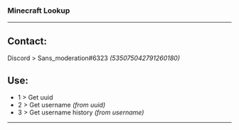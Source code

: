 ### Minecraft Lookup

-------------
  
## __Contact:__  
Discord > Sans_moderation#6323 *(535075042791260180)*  
  
## __Use:__  

* 1 > Get uuid
* 2 > Get username *(from uuid)*
* 3 > Get username history *(from username)*

-------------